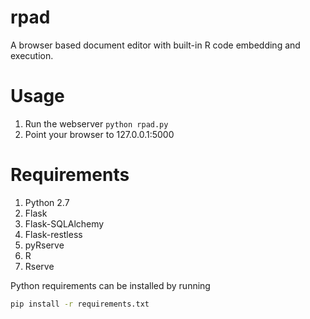rpad
====

A browser based document editor with built-in R code embedding and execution.

Usage
=====

1. Run the webserver `python rpad.py`
2. Point your browser to 127.0.0.1:5000

Requirements
============

1. Python 2.7
2. Flask
3. Flask-SQLAlchemy
4. Flask-restless
5. pyRserve
6. R
7. Rserve

Python requirements can be installed by running
```bash
pip install -r requirements.txt
```
